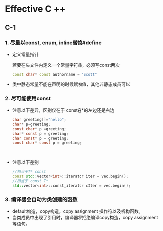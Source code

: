 # 		Effective C ++

## C-1

### 1. 尽量以const, enum, inline替换#define

- 定义常量指针

  若要在头文件内定义一个常量字符串，必须写const两次

  ```c++
  const char* const authorname = "Scott"
  ```

- 类中静态常量不能在声明的时候赋初值，其他非静态成员可以

### 2. 尽可能使用const

- 注意以下差异，区别仅在于 const在*的左边还是右边

  ```c
  char greeting[]="hello";
  char* p=greeting;
  const char* p =greeting;
  char* const p = greeting;
  char const* p = greeting;
  const char* const p = greeting;
  ```

  ​


- 注意以下差别

  ```c++
  //相当于T* const
  const std::vector<int>::iterator iter = vec.begin();
  //相当于 const T*
  std::vector<int>::const_iterator cIter = vec.begin();
  ```


### 3. 编译器会自动为类创建的函数 

- default构造，copy构造，copy assignment 操作符以及析构函数。
- 当类成员中出现了引用时，编译器将拒绝编译copy构造，copy assignment等语句。

